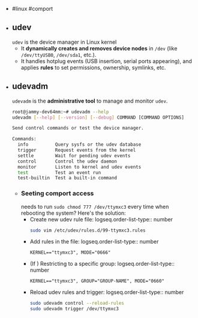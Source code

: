 - #linux #comport
- ## udev
  `udev` is the device manager in Linux kernel
	- It **dynamically creates and removes device nodes** in `/dev` (like `/dev/ttyUSB0`, `/dev/sda1`, etc.).
	- It handles hotplug events (USB insertion, serial ports appearing), and applies **rules** to set permissions, ownership, symlinks, etc.
- ## udevadm
  `udevadm` is the **administrative tool** to manage and monitor `udev`.
  ```bash
  root@jammy-dev64mm:~# udevadm --help
  udevadm [--help] [--version] [--debug] COMMAND [COMMAND OPTIONS]
  
  Send control commands or test the device manager.
  
  Commands:
    info          Query sysfs or the udev database
    trigger       Request events from the kernel
    settle        Wait for pending udev events
    control       Control the udev daemon
    monitor       Listen to kernel and udev events
    test          Test an event run
    test-builtin  Test a built-in command
  
  ```
	- ### Seeting comport access
	  needs to run `sudo chmod 777 /dev/ttymxc3` every time when rebooting the system? Here's the solution:
		- Create new udev rule file:
		  logseq.order-list-type:: number
		  ```bash
		  sudo vim /etc/udev/rules.d/99-ttymxc3.rules
		  ```
		- Add rules in the file:
		  logseq.order-list-type:: number
		  ```udev
		  KERNEL=="ttymxc3", MODE="0666"
		  ```
		- (If ) Restricting to a specific group:
		  logseq.order-list-type:: number
		  ```udev
		  KERNEL=="ttymxc3", GROUP="GROUP-NAME", MODE="0660"
		  ```
		- Reload udev rules and trigger:
		  logseq.order-list-type:: number
		  ```bash
		  sudo udevadm control --reload-rules
		  sudo udevadm trigger /dev/ttymxc3
		  ```